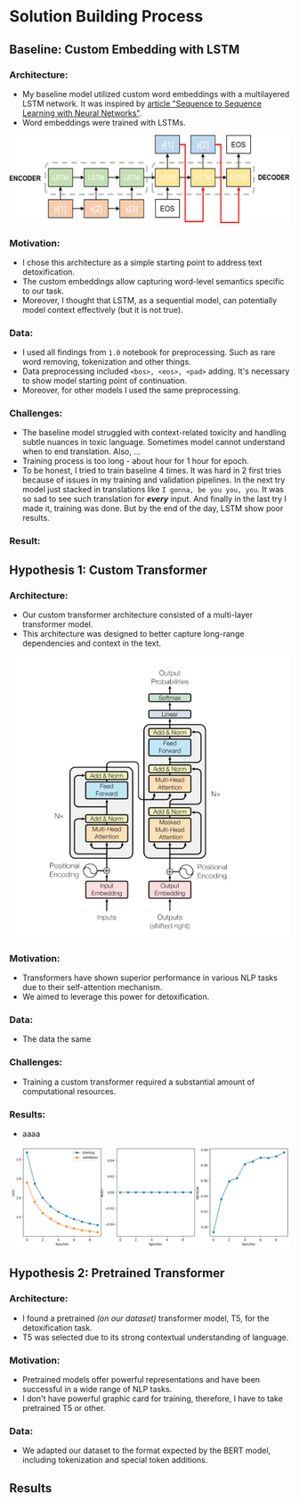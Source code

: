 # Solution Building Process

## Baseline: Custom Embedding with LSTM

### Architecture: 
- My baseline model utilized custom word embeddings with a multilayered LSTM network. 
It was inspired by [article "Sequence to Sequence Learning with Neural Networks"](https://arxiv.org/abs/1409.3215).
- Word embeddings were trained with LSTMs.

![LSTM Architecture](./figures/Seq2seq-LSTM-structure.png)

### Motivation:
- I chose this architecture as a simple starting point to address text detoxification.
- The custom embeddings allow capturing word-level semantics specific to our task.
- Moreover, I thought that LSTM, as a sequential model, can potentially model context effectively (but it is not true).

### Data:
- I used all findings from `1.0` notebook for preprocessing. 
  Such as rare word removing, tokenization and other things.
- Data preprocessing included `<bos>, <eos>, <pad>` adding. 
  It's necessary to show model starting point of continuation.
- Moreover, for other models I used the same preprocessing.

### Challenges:
- The baseline model struggled with context-related toxicity and handling subtle nuances in toxic language.
  Sometimes model cannot understand when to end translation. Also, ...
- Training process is too long - about hour for 1 hour for epoch.
- To be honest, I tried to train baseline 4 times. It was hard in 2 first tries because of issues in my training and validation pipelines.
  In the next try model just stacked in translations like `I gonna, be you you, you`. It was so sad to see such translation for ***every*** input. 
  And finally in the last try I made it, training was done. But by the end of the day, LSTM show poor results.

### Result:


## Hypothesis 1: Custom Transformer

### Architecture:
- Our custom transformer architecture consisted of a multi-layer transformer model.
- This architecture was designed to better capture long-range dependencies and context in the text.

![Transformer Architecture](./figures/trans_arch.png)

### Motivation:
- Transformers have shown superior performance in various NLP tasks due to their self-attention mechanism.
- We aimed to leverage this power for detoxification.

### Data:
- The data the same

### Challenges:
- Training a custom transformer required a substantial amount of computational resources.

### Results:
- aaaa

![Transformer results](./figures/transformer_result.png)

## Hypothesis 2: Pretrained Transformer

### Architecture:
- I found a pretrained *(on our dataset)* transformer model, T5, for the detoxification task.
- T5 was selected due to its strong contextual understanding of language.

### Motivation:
- Pretrained models offer powerful representations and have been successful in a wide range of NLP tasks.
- I don't have powerful graphic card for training, therefore, I have to take pretrained T5 or other.

### Data:
- We adapted our dataset to the format expected by the BERT model, including tokenization and special token additions.

## Results
